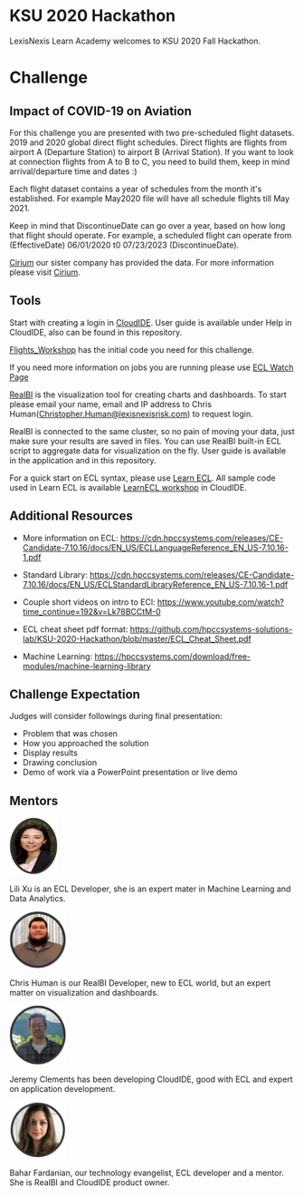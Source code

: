 # KSU 2020 Hackathon

LexisNexis Learn Academy welcomes to KSU 2020 Fall Hackathon.

# Challenge

## Impact of COVID-19 on Aviation

For this challenge you are presented with two pre-scheduled flight datasets. 2019 and 2020 global direct flight schedules. Direct flights are flights from airport A (Departure Station) to airport B (Arrival Station). If you want to look at connection flights from A to B to C, you need to build them, keep in mind arrival/departure time and dates :)

Each flight dataset contains a year of schedules from the month it's established. For example May2020 file will have all schedule flights till May 2021.

Keep in mind that DiscontinueDate can go over a year, based on how long that flight should operate. For example, a scheduled flight can operate from (EffectiveDate) 06/01/2020 t0 07/23/2023 (DiscontinueDate).

[Cirium](https://m.youtube.com/watch?sf236787699=1&v=_tR8VXlzWvo) our sister company has provided the data. For more information please visit
[Cirium](https://www.cirium.com/).

## Tools

Start with creating a login in [CloudIDE](https://ide.hpccsystems.com/).
User guide is available under Help in CloudIDE, also can be found in this repository.

[Flights_Workshop](https://ide.hpccsystems.com/workspaces/share/9feee85a-3ceb-4609-a8aa-99959a8a59bc) has the initial
code you need for this challenge.

If you need more information on jobs you are running please use [ECL Watch Page](http://40.76.26.67:8010)

[RealBI](http://realbi-hackathon.eastus.cloudapp.azure.com) is the visualization tool for creating charts and dashboards. To start please email your name, email and IP address to Chris Human(Christopher.Human@lexisnexisrisk.com) to request login.

RealBI is connected to the same cluster, so no pain of moving your data, just make sure your results are saved in files. You can use RealBI built-in ECL script to aggregate data for visualization on the fly. User guide is available in the application and in this repository.

For a quick start on ECL syntax, please use [Learn ECL](https://hpccsystems-solutions-lab.github.io/). All sample code used in Learn ECL is available [LearnECL workshop](https://ide.hpccsystems.com/workspaces/share/291d17d9-e5cb-4fac-83c2-ac5997c28a31) in CloudIDE.

## Additional Resources

- More information on ECL:
  https://cdn.hpccsystems.com/releases/CE-Candidate-7.10.16/docs/EN_US/ECLLanguageReference_EN_US-7.10.16-1.pdf

- Standard Library:
  https://cdn.hpccsystems.com/releases/CE-Candidate-7.10.16/docs/EN_US/ECLStandardLibraryReference_EN_US-7.10.16-1.pdf

- Couple short videos on intro to ECl:
  https://www.youtube.com/watch?time_continue=192&v=Lk78BCCtM-0

- ECL cheat sheet pdf format:
  https://github.com/hpccsystems-solutions-lab/KSU-2020-Hackathon/blob/master/ECL_Cheat_Sheet.pdf

- Machine Learning:
  https://hpccsystems.com/download/free-modules/machine-learning-library

## Challenge Expectation

Judges will consider followings during final presentation:

- Problem that was chosen
- How you approached the solution
- Display results
- Drawing conclusion
- Demo of work via a PowerPoint presentation or live demo

## Mentors

<div class="mentors">

<div>
<img src="./Images/lili.jpg" alt="Lili Xu" width="85" height="100" />
<p>Lili Xu is an ECL Developer, she is an expert mater in Machine Learning and Data Analytics.</p>
</div>

<div>
<img src="./Images/chris.jpg" alt="Chris Human" width="100" />
<p>Chris Human is our RealBI Developer, new to ECL world, but an expert matter on visualization and dashboards.</p>
</div>

<div>
<img src="./Images/jj.jpg" alt="Jeremy Clements" width="100" />
<p>Jeremy Clements has been developing CloudIDE, good with ECL and expert on application development.</p>
</div>

<div>
<img src="./Images/bahar.jpg" alt="Bahar Fardanian" width="100" />
<p>Bahar Fardanian, our technology evangelist, ECL developer and a mentor. She is RealBI and CloudIDE product owner.</p>
</div>

<div></div>
</div>
